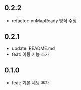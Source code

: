 ## 0.2.2

- refactor: onMapReady 방식 수정

## 0.2.1

- update: README.md
- feat: 이동 기능 추가

## 0.1.0

- feat: 기본 세팅 추가
